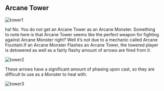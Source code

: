 ## Arcane Tower

![tower1](https://raw.githubusercontent.com/1IlIl/wikidata/main/arcane_monster/png/tower1.png)

ha! No. You do not get an Arcane Tower as an Arcane Monster. Something to note here is that Arcane Tower seems like the perfect weapon for fighting against Arcane Monster right? Well it’s not due to a mechanic called Arcane Fountain.If an Arcane Monster Flashes an Arcane Tower, the towered player is detowered as well as a fairly flashy amount of arrows are fired from it. 


![tower2](https://raw.githubusercontent.com/1IlIl/wikidata/main/arcane_monster/gifs/mon6.gif)


These arrows have a significant amount of phasing upon cast, so they are difficult to use as a Monster to heal with.


![tower3](https://raw.githubusercontent.com/1IlIl/wikidata/main/arcane_monster/gifs/mon7.gif)
 
